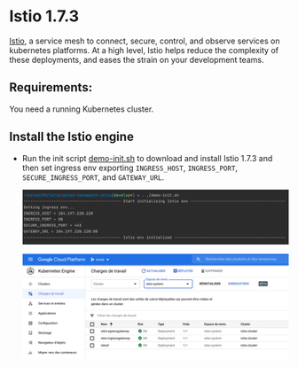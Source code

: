 # Istio 1.7.3

[Istio](https://istio.io/latest/docs/concepts/what-is-istio/), a service mesh to connect, secure, control, and observe services on kubernetes platforms.
At a high level, Istio helps reduce the complexity of these deployments, 
and eases the strain on your development teams.

## Requirements:

You need a running Kubernetes cluster. 

## Install the Istio engine

- Run the init script [demo-init.sh](demo-init.sh) to download and install Istio 1.7.3 
  and then set ingress env exporting `INGRESS_HOST`, `INGRESS_PORT`, `SECURE_INGRESS_PORT`, and `GATEWAY_URL`.

    ![init script logs](img/demo-init-2.png)

    ![gcp.console.kubernetes.workload.istio.init](img/demo-init-1.png)

